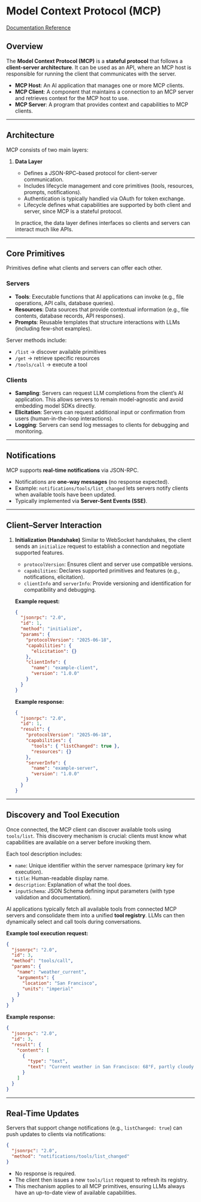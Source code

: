 # Model Context Protocol (MCP)

[Documentation Reference](https://modelcontextprotocol.io/docs/learn/architecture)

## Overview

The **Model Context Protocol (MCP)** is a **stateful protocol** that follows a **client-server architecture**. It can be used as an API, where an MCP host is responsible for running the client that communicates with the server.

* **MCP Host**: An AI application that manages one or more MCP clients.
* **MCP Client**: A component that maintains a connection to an MCP server and retrieves context for the MCP host to use.
* **MCP Server**: A program that provides context and capabilities to MCP clients.

---

## Architecture

MCP consists of two main layers:

1. **Data Layer**

   * Defines a JSON-RPC–based protocol for client-server communication.
   * Includes lifecycle management and core primitives (tools, resources, prompts, notifications).
   * Authentication is typically handled via OAuth for token exchange.
   * Lifecycle defines what capabilities are supported by both client and server, since MCP is a stateful protocol.

   In practice, the data layer defines interfaces so clients and servers can interact much like APIs.

---

## Core Primitives

Primitives define what clients and servers can offer each other.

### Servers

* **Tools**: Executable functions that AI applications can invoke (e.g., file operations, API calls, database queries).
* **Resources**: Data sources that provide contextual information (e.g., file contents, database records, API responses).
* **Prompts**: Reusable templates that structure interactions with LLMs (including few-shot examples).

Server methods include:

* `/list` → discover available primitives
* `/get` → retrieve specific resources
* `/tools/call` → execute a tool

### Clients

* **Sampling**: Servers can request LLM completions from the client’s AI application. This allows servers to remain model-agnostic and avoid embedding model SDKs directly.
* **Elicitation**: Servers can request additional input or confirmation from users (human-in-the-loop interactions).
* **Logging**: Servers can send log messages to clients for debugging and monitoring.

---

## Notifications

MCP supports **real-time notifications** via JSON-RPC.

* Notifications are **one-way messages** (no response expected).
* Example: `notifications/tools/list_changed` lets servers notify clients when available tools have been updated.
* Typically implemented via **Server-Sent Events (SSE)**.

---

## Client–Server Interaction

1. **Initialization (Handshake)**
   Similar to WebSocket handshakes, the client sends an `initialize` request to establish a connection and negotiate supported features.

   * `protocolVersion`: Ensures client and server use compatible versions.
   * `capabilities`: Declares supported primitives and features (e.g., notifications, elicitation).
   * `clientInfo` and `serverInfo`: Provide versioning and identification for compatibility and debugging.

   **Example request:**

   ```json
   {
     "jsonrpc": "2.0",
     "id": 1,
     "method": "initialize",
     "params": {
       "protocolVersion": "2025-06-18",
       "capabilities": {
         "elicitation": {}
       },
       "clientInfo": {
         "name": "example-client",
         "version": "1.0.0"
       }
     }
   }
   ```

   **Example response:**

   ```json
   {
     "jsonrpc": "2.0",
     "id": 1,
     "result": {
       "protocolVersion": "2025-06-18",
       "capabilities": {
         "tools": { "listChanged": true },
         "resources": {}
       },
       "serverInfo": {
         "name": "example-server",
         "version": "1.0.0"
       }
     }
   }
   ```

---

## Discovery and Tool Execution

Once connected, the MCP client can discover available tools using `tools/list`.
This discovery mechanism is crucial: clients must know what capabilities are available on a server before invoking them.

Each tool description includes:

* `name`: Unique identifier within the server namespace (primary key for execution).
* `title`: Human-readable display name.
* `description`: Explanation of what the tool does.
* `inputSchema`: JSON Schema defining input parameters (with type validation and documentation).

AI applications typically fetch all available tools from connected MCP servers and consolidate them into a unified **tool registry**. LLMs can then dynamically select and call tools during conversations.

**Example tool execution request:**

```json
{
  "jsonrpc": "2.0",
  "id": 3,
  "method": "tools/call",
  "params": {
    "name": "weather_current",
    "arguments": {
      "location": "San Francisco",
      "units": "imperial"
    }
  }
}
```

**Example response:**

```json
{
  "jsonrpc": "2.0",
  "id": 3,
  "result": {
    "content": [
      {
        "type": "text",
        "text": "Current weather in San Francisco: 68°F, partly cloudy with light winds from the west at 8 mph. Humidity: 65%"
      }
    ]
  }
}
```

---

## Real-Time Updates

Servers that support change notifications (e.g., `listChanged: true`) can push updates to clients via notifications:

```json
{
  "jsonrpc": "2.0",
  "method": "notifications/tools/list_changed"
}
```

* No response is required.
* The client then issues a new `tools/list` request to refresh its registry.
* This mechanism applies to all MCP primitives, ensuring LLMs always have an up-to-date view of available capabilities.
